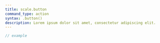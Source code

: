```yaml
---
title: scale.button
command_type: action
syntax: .button()
description: Lorem ipsum dolor sit amet, consectetur adipiscing elit.
---
```


```javascript
// example
```